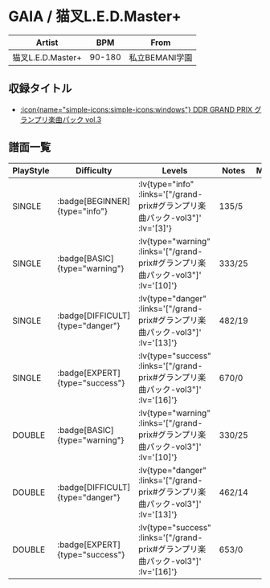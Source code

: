 # GAIA / 猫叉L.E.D.Master+

|Artist|BPM|From|
|------|---|----|
|猫叉L.E.D.Master+|90-180|私立BEMANI学園|

## 収録タイトル

- [ :icon{name="simple-icons:simple-icons:windows"} DDR GRAND PRIX グランプリ楽曲パック vol.3](/grand-prix#グランプリ楽曲パック-vol3)

## 譜面一覧

|PlayStyle|Difficulty|Levels|Notes|Movie|
|---------|----------|------|-----|-----|
|SINGLE| :badge[BEGINNER]{type="info"} | :lv{type="info" :links='["/grand-prix#グランプリ楽曲パック-vol3"]' :lv='[3]'} |135/5||
|SINGLE| :badge[BASIC]{type="warning"} | :lv{type="warning" :links='["/grand-prix#グランプリ楽曲パック-vol3"]' :lv='[10]'} |333/25||
|SINGLE| :badge[DIFFICULT]{type="danger"} | :lv{type="danger" :links='["/grand-prix#グランプリ楽曲パック-vol3"]' :lv='[13]'} |482/19||
|SINGLE| :badge[EXPERT]{type="success"} | :lv{type="success" :links='["/grand-prix#グランプリ楽曲パック-vol3"]' :lv='[16]'} |670/0||
|DOUBLE| :badge[BASIC]{type="warning"} | :lv{type="warning" :links='["/grand-prix#グランプリ楽曲パック-vol3"]' :lv='[10]'} |330/25||
|DOUBLE| :badge[DIFFICULT]{type="danger"} | :lv{type="danger" :links='["/grand-prix#グランプリ楽曲パック-vol3"]' :lv='[13]'} |462/14||
|DOUBLE| :badge[EXPERT]{type="success"} | :lv{type="success" :links='["/grand-prix#グランプリ楽曲パック-vol3"]' :lv='[16]'} |653/0||
